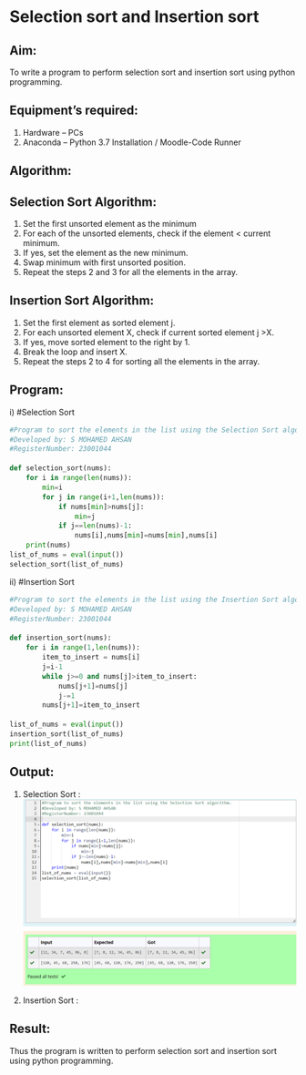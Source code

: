 # Selection sort and Insertion sort
## Aim:
To write a program to perform selection sort and insertion sort using python programming.
## Equipment’s required:
1.	Hardware – PCs
2.	Anaconda – Python 3.7 Installation / Moodle-Code Runner
## Algorithm:
## Selection Sort Algorithm:
1.	Set the first unsorted element as the minimum
2.	For each of the unsorted elements, check if the element < current minimum.
3.	If yes, set the element as the new minimum.
4.	Swap minimum with first unsorted position.
5.	Repeat the steps 2 and 3 for all the elements in the array.
## Insertion Sort Algorithm:
1.	Set the first element as sorted element j.
2.	For each unsorted element X, check if current sorted element j >X.
3.	If yes, move sorted element to the right by 1.
4.	Break the loop and insert X.
5.	Repeat the steps 2 to 4 for sorting all the elements in the array.
## Program:
i)	#Selection Sort
~~~Python
#Program to sort the elements in the list using the Selection Sort algorithm.
#Developed by: S MOHAMED AHSAN
#RegisterNumber: 23001044

def selection_sort(nums):
    for i in range(len(nums)):
        min=i
        for j in range(i+1,len(nums)):
            if nums[min]>nums[j]:
                min=j
            if j==len(nums)-1:
                nums[i],nums[min]=nums[min],nums[i]
    print(nums)
list_of_nums = eval(input())
selection_sort(list_of_nums)
~~~
ii)	#Insertion Sort
~~~Python
#Program to sort the elements in the list using the Insertion Sort algorithm.
#Developed by: S MOHAMED AHSAN
#RegisterNumber: 23001044

def insertion_sort(nums):
    for i in range(1,len(nums)):
        item_to_insert = nums[i]
        j=i-1
        while j>=0 and nums[j]>item_to_insert:
            nums[j+1]=nums[j]
            j-=1
        nums[j+1]=item_to_insert 
    
list_of_nums = eval(input())
insertion_sort(list_of_nums)
print(list_of_nums)
~~~

## Output:
1) Selection Sort :
![pic1](Screenshot%202023-08-06%20095511.png)

2) Insertion Sort :

## Result:
Thus the program is written to perform selection sort and insertion sort using python programming.
